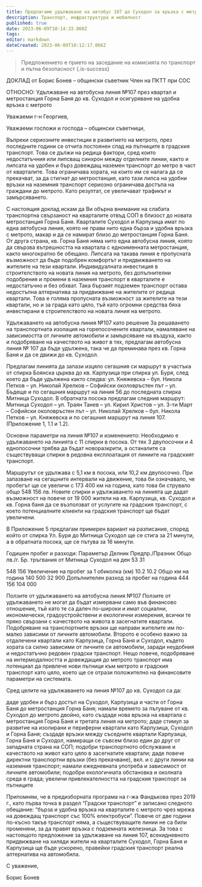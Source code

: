 ```yaml
---
title: Предлагаме удължаване на автобус 107 до Суходол за връзка с метрото
description: Транспорт, инфраструктура и мобилност
published: true
date: 2023-06-09T10:14:33.860Z
tags: 
editor: markdown
dateCreated: 2023-06-09T10:12:17.066Z
---
```


> Предложението е прието на заседание на комисията по транспорт и пътна безопасност
{.is-success}


ДОКЛАД
от Борис Бонев – общински съветник
Член на ПКТТ при СОС

ОТНОСНО: Удължаване на автобусна линия №107 през квартал и метростанция Горна Баня до кв. Суходол и осигуряване на удобна връзка с метрото

Уважаеми г-н Георгиев,

Уважаеми госпожи и господа – общински съветници,

Въпреки сериозните инвестиции в развитието на метрото, през последните години се отчита постоянен спад на пътниците в градския транспорт. Това се дължи на редица фактори, сред които недостатъчния или липсващ синхрон между отделните линии, както и липсата на удобен и бърз довеждащ наземен транспорт до метро в част от кварталите. Това ограничава хората, на които им се налага да се прекачват, за да стигнат до метростанция, като тази липса на удобни връзки на наземния транспорт сериозно ограничава достъпа на граждани до метрото. Като резултат, се увеличават трафикът и замърсяването.

С настоящия доклад искам да Ви обърна внимание на слабата транспортна свързаност на кварталите отвъд СОП в близост до новата метростанция Горна Баня. Кварталите Суходол и Карпузица имат по една автобусна линия, която не прави нито една бърза и удобна връзка с метрото, макар и да се намират близо до метростанция Горна Баня. От друга страна, кв. Горна Баня няма нито една автобусна линия, която да свързва вътрешността на квартала с едноименната метростанция, както многократно бе обещано. Липсата на такава линия е пропусната възможност да бъде подобрен комфортът и придвижването на жителите на тези квартали. Индивидуалната инвестиция в строителството на новата линия на метрото, без допълнителни подобрения и промени в наземния транспорт в кварталите е недостатъчно и без обхват. Така бързият подземен транспорт остава недостъпна алтернатива за придвижване на жителите от редица квартали. Това е голяма пропусната възможност за жителите на тези квартали, но и за града като цяло, тъй като огромни средства бяха инвестирани в строителството на новата линия на метрото. 

Удължаването на автобусна линия №107 като решение 
За решаването на транспортната изолация на горепосочените квартали, намаляване на зависимостта от личните автомобили и замърсяване на въздуха, както и подобряване на качеството на живот в тях, предлагам автобусна линия № 107 да бъде удължена, така че да преминава през кв. Горна Баня и да се движи до кв. Суходол.

Предлагам линията да запази изцяло сегашния си маршрут в участъка от спирка Боянска църква до кв. Карпузица при спирка ул. Буря, след което да бъде удължена както следва: ул. Княжевска – бул. Никола Петков – ул. Николай Хрелков – Софийски околовръстен път – ул. Бъдеще и по сегашния маршрут на линия 56 до последната спирка Митница Суходол. В обратната посока предлагам следния маршрут: Митница Суходол – ул. Траян Танев – ул. Кирил Христов – ул. 3-ти Март – Софийски околовръстен път – ул. Николай Хрелков – бул. Никола Петков – ул. Княжевска и по сегашния маршрут на линия 107.  (Приложение 1, 1.1 и 1.2). 



Основни параметри на линия №107 и изменението:
Необходимо е удължаването на линията с 11 спирки в посока. От тях 3 двупосочни и 4 еднопосочни трябва да бъдат новоразкрити, а останалите са съществуващи спирки в редовна експлоатация от линиите на градският транспорт.

Маршрутът се удължава с 5,1 км в посока, или 10,2 км двупосочно. При запазване на сегашните интервали на движение, това би означавало, че пробегът ще се увеличи с 173 400 км на година, като това би струвало общо 548 156 лв. Новите спирки и удължаването на линията ще дадат възможност на повече от 19 000 жители на кв. Карпузица, кв. Суходол и кв. Горна баня да се възползват от услугите на  градския транспорт, с което потенциалните клиенти на градския транспорт ще бъдат увеличени. 

В Приложение 5 предлагам примерен вариант на разписание, според който от спирка Ул. Буря до Митница Суходол ще се стига за 21 минути, а в обратната посока, ще се пътува за 16 минути.

Годишен пробег и разходи: 
Параметър	Делник	Предпр./Празник	Общо лв./г.
Бр. тръгвания от Митница Суходол на ден	53	31	

548 156
Увеличение на пробег за 1 обиколка (км)	10.2	10.2
Общо км на година	140 500	32 900
Допълнителен разход за пробег на година	444 156	104 000


Ползите от удължаването на автобусна линия №107
Ползите от удължаването не могат да бъдат измервани само във финансово отношение, тъй като те са далеч по-широки и имат социални, икономически, градоустройствени и екологични измерения, всички те пряко свързани с качеството на живота в засегнатите квартали. Подобряване на транспортните връзки ще направи жителите им по-малко зависими от личните автомобили. Второто е особено важно за отдалечени квартали като Карпузица, Горна Баня и Суходол, където хората са силно зависими от личните си автомобили, заради неудобния и недостатъчно редовен градски транспорт. Нещо повече, подобряване на интермодалността и довеждащия до метрото транспорт има потенциал да привлече нови пътници към метрото и градския транспорт като цяло, което ще се отрази положително на финансовите параметри на системата.

Сред целите на удължаването на линия №107 до кв. Суходол са да:

даде удобен и бърз достъп на Суходол, Карпузица и части от Горна Баня до метростанция Горна Баня;
намали времето за пътуване от кв. Суходол до метрото двойно, като създаде нова връзка на квартала с метростанция Горна Баня и третата линия на метрото;
даде стимул за развитие на изолирани и периферни квартали като Карпузица, Суходол и Горна Баня;
създаде връзки между съседните квартали Карпузица, Горна Баня и Суходол, намиращи се съвсем близо един до друг от западната страна на СОП;
подобри транспортното обслужване и качеството на живот като цяло в засегнатите квартали;
даде повече директни транспортни връзки (без прекачване), вкл. и с други линии на наземния транспорт;
намали ежедневната употреба и зависимост от личните автомобили;
подобри екологичната обстановка и околната среда в града;
увеличи привлекателността на градския транспорт за пътниците


Припомням, че в предизборната програма на г-жа Фандъкова през 2019 г., като първа точка в раздел “Градски транспорт” е записано следното обещание: “бърза и удобна връзка на кварталите с метрото чрез мрежа на довеждащ транспорт със 100% електробуси”. Повече от две години по-късно такъв транспорт няма, а съществуващите линии не са били променяни, за да правят връзка с подземната железница. За това с настоящото предложение за удължаване на линия 107, всекидневното придвижване на хиляди жители на кварталите Суходол, Горна Баня и Карпузица ще бъде ускорено, правейки градския транспорт реална алтернатива на автомобила. 

С уважение,

Борис Бонев
